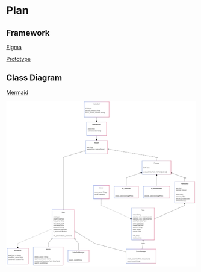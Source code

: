 # Plan

## Framework

[Figma](https://www.figma.com/design/H55Y0SL7eFCuN9tyDWsRBZ/FinalProject?node-id=0-1&node-type=canvas&t=HA5cRkeajVKo9l6l-0)

[Prototype](https://www.figma.com/proto/H55Y0SL7eFCuN9tyDWsRBZ/FinalProject?node-id=1-4&t=fcVgUi05HI2cALp7-0&scaling=min-zoom&content-scaling=fixed&page-id=0%3A1&starting-point-node-id=1%3A4)

## Class Diagram

[Mermaid](https://www.mermaidchart.com/app/projects/b4e0db4d-f33a-4278-9622-4070bdc657b3/diagrams/351d0943-2efc-4f8b-9679-a030bee150d4/version/v0.1/edit)

![Class Diagram](./ClassDiagram/Diagram_second.png "Class Diagram")
